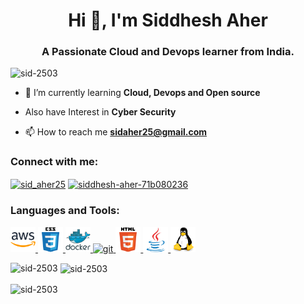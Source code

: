 <h1 align="center">Hi 👋, I'm Siddhesh Aher</h1>
<h3 align="center">A Passionate Cloud and Devops learner from India.</h3>

<p align="left"> <img src="https://komarev.com/ghpvc/?username=sid-2503&label=Profile%20views&color=0e75b6&style=flat" alt="sid-2503" /> </p>

- 🌱 I’m currently learning **Cloud, Devops and Open source**
  
- Also have Interest in **Cyber Security**

- 📫 How to reach me **sidaher25@gmail.com**

<h3 align="left">Connect with me:</h3>
<p align="left">
<a href="https://twitter.com/sid_aher25" target="blank"><img align="center" src="https://raw.githubusercontent.com/rahuldkjain/github-profile-readme-generator/master/src/images/icons/Social/twitter.svg" alt="sid_aher25" height="30" width="40" /></a>
<a href="https://linkedin.com/in/siddhesh-aher-71b080236" target="blank"><img align="center" src="https://raw.githubusercontent.com/rahuldkjain/github-profile-readme-generator/master/src/images/icons/Social/linked-in-alt.svg" alt="siddhesh-aher-71b080236" height="30" width="40" /></a>
</p>

<h3 align="left">Languages and Tools:</h3>
<p align="left"> <a href="https://aws.amazon.com" target="_blank" rel="noreferrer"> <img src="https://raw.githubusercontent.com/devicons/devicon/master/icons/amazonwebservices/amazonwebservices-original-wordmark.svg" alt="aws" width="40" height="40"/> </a> <a href="https://www.w3schools.com/css/" target="_blank" rel="noreferrer"> <img src="https://raw.githubusercontent.com/devicons/devicon/master/icons/css3/css3-original-wordmark.svg" alt="css3" width="40" height="40"/> </a> <a href="https://www.docker.com/" target="_blank" rel="noreferrer"> <img src="https://raw.githubusercontent.com/devicons/devicon/master/icons/docker/docker-original-wordmark.svg" alt="docker" width="40" height="40"/> </a> <a href="https://git-scm.com/" target="_blank" rel="noreferrer"> <img src="https://www.vectorlogo.zone/logos/git-scm/git-scm-icon.svg" alt="git" width="40" height="40"/> </a> <a href="https://www.w3.org/html/" target="_blank" rel="noreferrer"> <img src="https://raw.githubusercontent.com/devicons/devicon/master/icons/html5/html5-original-wordmark.svg" alt="html5" width="40" height="40"/> </a> <a href="https://www.java.com" target="_blank" rel="noreferrer"> <img src="https://raw.githubusercontent.com/devicons/devicon/master/icons/java/java-original.svg" alt="java" width="40" height="40"/> </a> <a href="https://www.linux.org/" target="_blank" rel="noreferrer"> <img src="https://raw.githubusercontent.com/devicons/devicon/master/icons/linux/linux-original.svg" alt="linux" width="40" height="40"/> </a> </p>

<p><img align="left" src="https://github-readme-stats.vercel.app/api/top-langs?username=sid-2503&show_icons=true&locale=en&layout=compact" alt="sid-2503" /></p>

<p>&nbsp;<img align="center" src="https://github-readme-stats.vercel.app/api?username=sid-2503&show_icons=true&locale=en" alt="sid-2503" /></p>

<p><img align="center" src="https://github-readme-streak-stats.herokuapp.com/?user=sid-2503&" alt="sid-2503" /></p>
